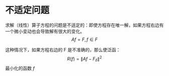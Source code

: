 
# 不适定问题
求解（线性）算子方程的问题是不适定的：即使方程存在唯一解，如果方程右边有一个微小变动也会导致解有很大的变化。
$$
Af = F, f \in F
$$

这种情况下，如果方程右边的 F 是不准确的，那么使泛函：
$$
R(f) = \|Af - F_{\delta} \|^2
$$
最小化的函数 $f$
<!--stackedit_data:
eyJoaXN0b3J5IjpbLTE1MTc2MjcyOTZdfQ==
-->